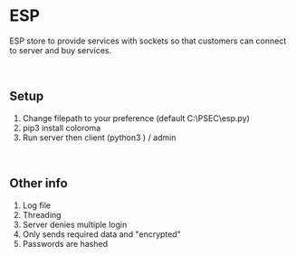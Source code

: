 # ESP
ESP store to provide services with sockets so that customers can connect to server and buy services.

<br />

## Setup
1. Change filepath to your preference (default C:\PSEC\esp.py)
2. pip3 install coloroma
3. Run server then client (python3 <path to file>) / admin

<br />

## Other info
1. Log file
2. Threading
3. Server denies multiple login
4. Only sends required data and "encrypted"
5. Passwords are hashed 
